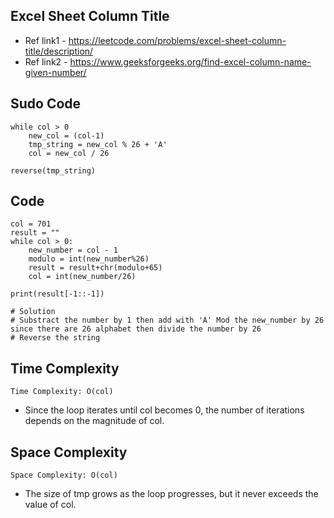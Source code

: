 ## Excel Sheet Column Title
- Ref link1 - https://leetcode.com/problems/excel-sheet-column-title/description/
- Ref link2 - https://www.geeksforgeeks.org/find-excel-column-name-given-number/
## Sudo Code
```
while col > 0
    new_col = (col-1)
    tmp_string = new_col % 26 + 'A'
    col = new_col / 26

reverse(tmp_string)
```
## Code
```
col = 701
result = ""
while col > 0:
    new_number = col - 1
    modulo = int(new_number%26)
    result = result+chr(modulo+65)
    col = int(new_number/26)

print(result[-1::-1])

# Solution
# Substract the number by 1 then add with 'A' Mod the new_number by 26 since there are 26 alphabet then divide the number by 26
# Reverse the string
```
## Time Complexity
``
Time Complexity: O(col)
``
- Since the loop iterates until col becomes 0, the number of iterations depends on the magnitude of col.

## Space Complexity
``
Space Complexity: O(col)
``
- The size of tmp grows as the loop progresses, but it never exceeds the value of col.